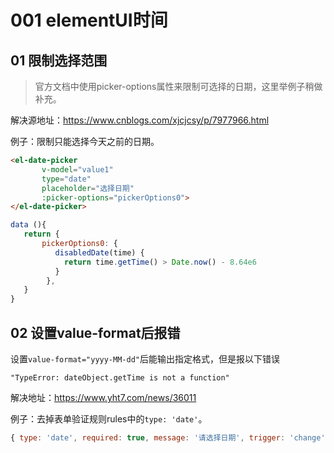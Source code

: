 # 001 elementUI时间

## 01 限制选择范围

>  官方文档中使用picker-options属性来限制可选择的日期，这里举例子稍做补充。

解决源地址：https://www.cnblogs.com/xjcjcsy/p/7977966.html

例子：限制只能选择今天之前的日期。

```html
<el-date-picker
       v-model="value1"
       type="date"
       placeholder="选择日期"
       :picker-options="pickerOptions0">
</el-date-picker>
```

```js
data (){
   return {
       pickerOptions0: {
          disabledDate(time) {
            return time.getTime() > Date.now() - 8.64e6
          }
        },  
   }     
}  
```



## 02 设置value-format后报错

设置`value-format="yyyy-MM-dd"`后能输出指定格式，但是报以下错误

```
"TypeError: dateObject.getTime is not a function"
```

解决地址：https://www.yht7.com/news/36011

例子：去掉表单验证规则rules中的`type: 'date'`。

```js
{ type: 'date', required: true, message: '请选择日期', trigger: 'change' }
```

